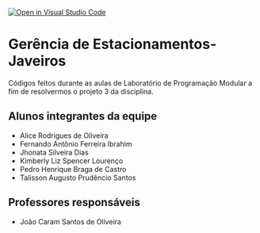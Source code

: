 [![Open in Visual Studio Code](https://classroom.github.com/assets/open-in-vscode-718a45dd9cf7e7f842a935f5ebbe5719a5e09af4491e668f4dbf3b35d5cca122.svg)](https://classroom.github.com/online_ide?assignment_repo_id=12207400&assignment_repo_type=AssignmentRepo)
# Gerência de Estacionamentos-Javeiros
Códigos feitos durante as aulas de Laboratório de Programação Modular a fim de resolvermos o projeto 3 da disciplina.

## Alunos integrantes da equipe

* Alice Rodrigues de Oliveira
* Fernando Antônio Ferreira Ibrahim
* Jhonata Silveira Dias
* Kimberly Liz Spencer Lourenço
* Pedro Henrique Braga de Castro
* Talisson Augusto Prudêncio Santos

## Professores responsáveis

* João Caram Santos de Oliveira

